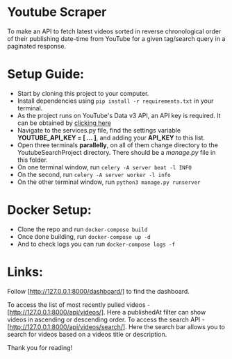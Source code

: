 # Youtube Scraper

To make an API to fetch latest videos sorted in reverse chronological order of their publishing date-time from YouTube for a given tag/search query in a paginated response.

# Setup Guide:

- Start by cloning this project to your computer.
- Install dependencies using `pip install -r requirements.txt` in your terminal.
- As the project runs on YouTube's Data v3 API, an API key is required. It can be obtained by [clicking here](https://developers.google.com/youtube/v3/getting-started)
- Navigate to the services.py file, find the settings variable **YOUTUBE_API_KEY = [ ... ]**, and adding your __API_KEY__ to this list.
- Open three terminals __parallelly__, on all of them change directory to the YoutubeSearchProject directory. There should be a _manage.py_ file in this folder.
- On one terminal window, run `celery -A server beat -l INFO`
- On the second, run `celery -A server worker -l info`
- On the other terminal window, run `python3 manage.py runserver`

# Docker Setup:
- Clone the repo and run `docker-compose build`
- Once done building, run `docker-compose up -d`
- And to check logs you can run `docker-compose logs -f`

# Links: 
Follow [http://127.0.0.1:8000/dashboard/] to find the dashboard.

To access the list of most recently pulled videos - [http://127.0.0.1:8000/api/videos/]. Here a publishedAt filter can show videos in ascending or descending order.
To access the search API - [http://127.0.0.1:8000/api/videos/search/]. Here the search bar allows you to search for videos based on a videos title or description.

Thank you for reading!
